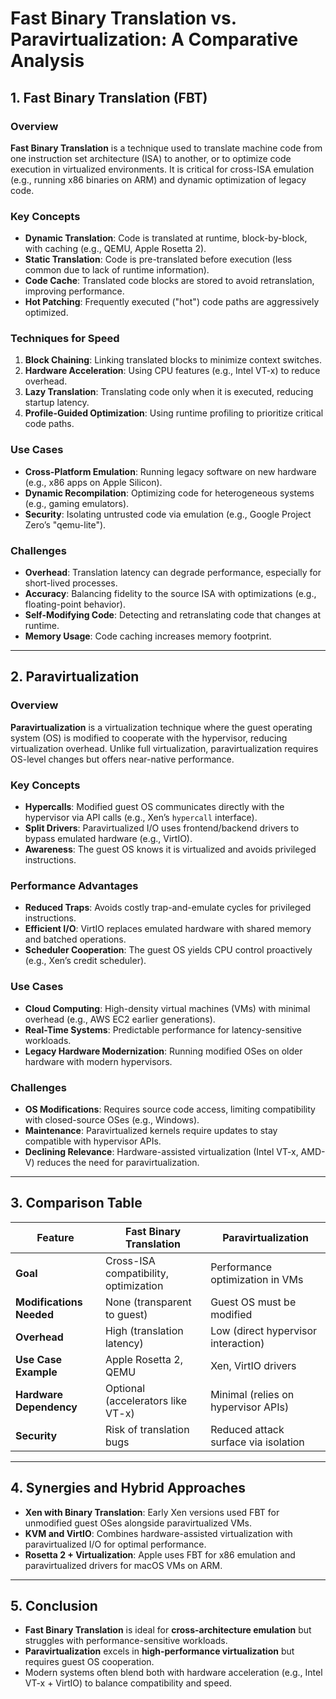 # Fast Binary Translation vs. Paravirtualization: A Comparative Analysis

## 1. Fast Binary Translation (FBT)

### Overview
**Fast Binary Translation** is a technique used to translate machine code from one instruction set architecture (ISA) to another, or to optimize code execution in virtualized environments. It is critical for cross-ISA emulation (e.g., running x86 binaries on ARM) and dynamic optimization of legacy code.

### Key Concepts
- **Dynamic Translation**: Code is translated at runtime, block-by-block, with caching (e.g., QEMU, Apple Rosetta 2).
- **Static Translation**: Code is pre-translated before execution (less common due to lack of runtime information).
- **Code Cache**: Translated code blocks are stored to avoid retranslation, improving performance.
- **Hot Patching**: Frequently executed ("hot") code paths are aggressively optimized.

### Techniques for Speed
1. **Block Chaining**: Linking translated blocks to minimize context switches.
2. **Hardware Acceleration**: Using CPU features (e.g., Intel VT-x) to reduce overhead.
3. **Lazy Translation**: Translating code only when it is executed, reducing startup latency.
4. **Profile-Guided Optimization**: Using runtime profiling to prioritize critical code paths.

### Use Cases
- **Cross-Platform Emulation**: Running legacy software on new hardware (e.g., x86 apps on Apple Silicon).
- **Dynamic Recompilation**: Optimizing code for heterogeneous systems (e.g., gaming emulators).
- **Security**: Isolating untrusted code via emulation (e.g., Google Project Zero’s "qemu-lite").

### Challenges
- **Overhead**: Translation latency can degrade performance, especially for short-lived processes.
- **Accuracy**: Balancing fidelity to the source ISA with optimizations (e.g., floating-point behavior).
- **Self-Modifying Code**: Detecting and retranslating code that changes at runtime.
- **Memory Usage**: Code caching increases memory footprint.

---

## 2. Paravirtualization

### Overview
**Paravirtualization** is a virtualization technique where the guest operating system (OS) is modified to cooperate with the hypervisor, reducing virtualization overhead. Unlike full virtualization, paravirtualization requires OS-level changes but offers near-native performance.

### Key Concepts
- **Hypercalls**: Modified guest OS communicates directly with the hypervisor via API calls (e.g., Xen’s `hypercall` interface).
- **Split Drivers**: Paravirtualized I/O uses frontend/backend drivers to bypass emulated hardware (e.g., VirtIO).
- **Awareness**: The guest OS knows it is virtualized and avoids privileged instructions.

### Performance Advantages
- **Reduced Traps**: Avoids costly trap-and-emulate cycles for privileged instructions.
- **Efficient I/O**: VirtIO replaces emulated hardware with shared memory and batched operations.
- **Scheduler Cooperation**: The guest OS yields CPU control proactively (e.g., Xen’s credit scheduler).

### Use Cases
- **Cloud Computing**: High-density virtual machines (VMs) with minimal overhead (e.g., AWS EC2 earlier generations).
- **Real-Time Systems**: Predictable performance for latency-sensitive workloads.
- **Legacy Hardware Modernization**: Running modified OSes on older hardware with modern hypervisors.

### Challenges
- **OS Modifications**: Requires source code access, limiting compatibility with closed-source OSes (e.g., Windows).
- **Maintenance**: Paravirtualized kernels require updates to stay compatible with hypervisor APIs.
- **Declining Relevance**: Hardware-assisted virtualization (Intel VT-x, AMD-V) reduces the need for paravirtualization.

---

## 3. Comparison Table

| **Feature**               | **Fast Binary Translation**            | **Paravirtualization**              |
|---------------------------|----------------------------------------|--------------------------------------|
| **Goal**                  | Cross-ISA compatibility, optimization | Performance optimization in VMs     |
| **Modifications Needed**  | None (transparent to guest)           | Guest OS must be modified           |
| **Overhead**              | High (translation latency)            | Low (direct hypervisor interaction) |
| **Use Case Example**      | Apple Rosetta 2, QEMU                  | Xen, VirtIO drivers                 |
| **Hardware Dependency**   | Optional (accelerators like VT-x)     | Minimal (relies on hypervisor APIs) |
| **Security**              | Risk of translation bugs              | Reduced attack surface via isolation|

---

## 4. Synergies and Hybrid Approaches
- **Xen with Binary Translation**: Early Xen versions used FBT for unmodified guest OSes alongside paravirtualized VMs.
- **KVM and VirtIO**: Combines hardware-assisted virtualization with paravirtualized I/O for optimal performance.
- **Rosetta 2 + Virtualization**: Apple uses FBT for x86 emulation and paravirtualized drivers for macOS VMs on ARM.

---

## 5. Conclusion
- **Fast Binary Translation** is ideal for **cross-architecture emulation** but struggles with performance-sensitive workloads.
- **Paravirtualization** excels in **high-performance virtualization** but requires guest OS cooperation.
- Modern systems often blend both with hardware acceleration (e.g., Intel VT-x + VirtIO) to balance compatibility and speed.
